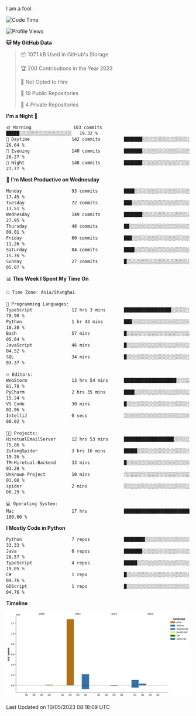 I am a fool.

<!--START_SECTION:waka-->
![Code Time](http://img.shields.io/badge/Code%20Time-386%20hrs%2059%20mins-blue)

![Profile Views](http://img.shields.io/badge/Profile%20Views-21-blue)

**🐱 My GitHub Data** 

> 📦 107.1 kB Used in GitHub's Storage 
 > 
> 🏆 200 Contributions in the Year 2023
 > 
> 🚫 Not Opted to Hire
 > 
> 📜 19 Public Repositories 
 > 
> 🔑 4 Private Repositories 
 > 
**I'm a Night 🦉** 

```text
🌞 Morning                103 commits         █████░░░░░░░░░░░░░░░░░░░░   19.32 % 
🌆 Daytime                142 commits         ███████░░░░░░░░░░░░░░░░░░   26.64 % 
🌃 Evening                140 commits         ███████░░░░░░░░░░░░░░░░░░   26.27 % 
🌙 Night                  148 commits         ███████░░░░░░░░░░░░░░░░░░   27.77 % 
```
📅 **I'm Most Productive on Wednesday** 

```text
Monday                   93 commits          ████░░░░░░░░░░░░░░░░░░░░░   17.45 % 
Tuesday                  72 commits          ███░░░░░░░░░░░░░░░░░░░░░░   13.51 % 
Wednesday                149 commits         ███████░░░░░░░░░░░░░░░░░░   27.95 % 
Thursday                 48 commits          ██░░░░░░░░░░░░░░░░░░░░░░░   09.01 % 
Friday                   60 commits          ███░░░░░░░░░░░░░░░░░░░░░░   11.26 % 
Saturday                 84 commits          ████░░░░░░░░░░░░░░░░░░░░░   15.76 % 
Sunday                   27 commits          █░░░░░░░░░░░░░░░░░░░░░░░░   05.07 % 
```


📊 **This Week I Spent My Time On** 

```text
🕑︎ Time Zone: Asia/Shanghai

💬 Programming Languages: 
TypeScript               12 hrs 3 mins       ██████████████████░░░░░░░   70.90 % 
Python                   1 hr 44 mins        ███░░░░░░░░░░░░░░░░░░░░░░   10.28 % 
Bash                     57 mins             █░░░░░░░░░░░░░░░░░░░░░░░░   05.64 % 
JavaScript               46 mins             █░░░░░░░░░░░░░░░░░░░░░░░░   04.52 % 
SQL                      34 mins             █░░░░░░░░░░░░░░░░░░░░░░░░   03.37 % 

🔥 Editors: 
WebStorm                 13 hrs 54 mins      ████████████████████░░░░░   81.78 % 
PyCharm                  2 hrs 35 mins       ████░░░░░░░░░░░░░░░░░░░░░   15.24 % 
VS Code                  30 mins             █░░░░░░░░░░░░░░░░░░░░░░░░   02.96 % 
IntelliJ                 0 secs              ░░░░░░░░░░░░░░░░░░░░░░░░░   00.02 % 

🐱‍💻 Projects: 
HiretualEmailServer      12 hrs 53 mins      ███████████████████░░░░░░   75.86 % 
ZufangSpider             3 hrs 16 mins       █████░░░░░░░░░░░░░░░░░░░░   19.26 % 
TM-Hiretual-Backend      33 mins             █░░░░░░░░░░░░░░░░░░░░░░░░   03.28 % 
Unknown Project          10 mins             ░░░░░░░░░░░░░░░░░░░░░░░░░   01.08 % 
spider                   2 mins              ░░░░░░░░░░░░░░░░░░░░░░░░░   00.29 % 

💻 Operating System: 
Mac                      17 hrs              █████████████████████████   100.00 % 
```

**I Mostly Code in Python** 

```text
Python                   7 repos             ████████░░░░░░░░░░░░░░░░░   33.33 % 
Java                     6 repos             ███████░░░░░░░░░░░░░░░░░░   28.57 % 
TypeScript               4 repos             █████░░░░░░░░░░░░░░░░░░░░   19.05 % 
C#                       1 repo              █░░░░░░░░░░░░░░░░░░░░░░░░   04.76 % 
GDScript                 1 repo              █░░░░░░░░░░░░░░░░░░░░░░░░   04.76 % 
```



**Timeline**

![Lines of Code chart](https://raw.githubusercontent.com/VeejaLiu/VeejaLiu/master/assets/bar_graph.png)


 Last Updated on 10/05/2023 08:18:09 UTC
<!--END_SECTION:waka-->
